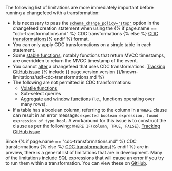 The following list of limitations are more immediately important before running a changefeed with a transformation:

- It is necessary to pass the [`schema_change_policy='stop'`](create-changefeed.html#schema-policy) option in the changefeed creation statement when using the {% if page.name == "cdc-transformations.md" %} CDC transformations {% else %} [CDC transformations](cdc-transformations.html){% endif %} format.
- You can only apply CDC transformations on a single table in each statement.
- Some [stable functions](https://www.cockroachlabs.com/docs/stable/functions-and-operators.html#built-in-functions), notably functions that return MVCC timestamps, are overridden to return the MVCC timestamp of the event.
- You cannot [alter](alter-changefeed.html) a changefeed that uses CDC transformations. [Tracking GitHub issue](https://github.com/cockroachdb/cockroach/issues/83033)
{% include {{ page.version.version }}/known-limitations/udf-cdc-transformations.md %}
- The following are not permitted in CDC transformations:
    - [Volatile functions](functions-and-operators.html#function-volatility)
    - Sub-select queries
    - [Aggregate](functions-and-operators.html#aggregate-functions) and [window functions](window-functions.html) (i.e., functions operating over many rows).
- If a table has a boolean column, referring to the column in a `WHERE` clause can result in an error message: `expected boolean expression, found expression of type bool`. A workaround for this issue is to construct the clause as per the following: `WHERE IF(column, TRUE, FALSE)`. [Tracking GitHub issue](https://github.com/cockroachdb/cockroach/issues/90411)

Since {% if page.name == "cdc-transformations.md" %} CDC transformations {% else %} [CDC transformations](cdc-transformations.html){% endif %} are in preview, there is a general list of limitations that are in development. Many of the limitations include SQL expressions that will cause an error if you try to run them within a transformation. You can view these on [GitHub](https://github.com/cockroachdb/cockroach/issues?q=is%3Aopen+label%3AA-cdc-expressions+label%3AC-bug).